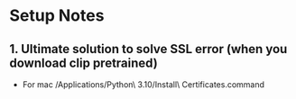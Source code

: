 # Setup Notes

## 1. Ultimate solution to solve SSL error (when you download clip pretrained)
- For mac
/Applications/Python\ 3.10/Install\ Certificates.command